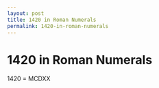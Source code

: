 ```yaml
---
layout: post
title: 1420 in Roman Numerals
permalink: 1420-in-roman-numerals
---
```


# 1420 in Roman Numerals

1420 = MCDXX
